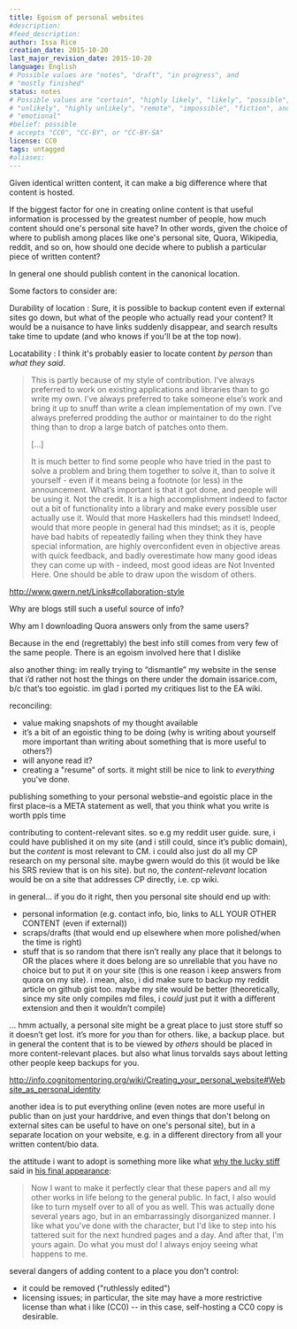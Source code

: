 ```yaml
---
title: Egoism of personal websites
#description: 
#feed_description: 
author: Issa Rice
creation_date: 2015-10-20
last_major_revision_date: 2015-10-20
language: English
# Possible values are "notes", "draft", "in progress", and
# "mostly finished"
status: notes
# Possible values are "certain", "highly likely", "likely", "possible",
# "unlikely", "highly unlikely", "remote", "impossible", "fiction", and
# "emotional"
#belief: possible
# accepts "CC0", "CC-BY", or "CC-BY-SA"
license: CC0
tags: untagged
#aliases: 
---
```


Given identical written content, it can make a big difference where that content is hosted.

If the biggest factor for one in creating online content is that useful information is processed by the greatest number of people, how much content should one's personal site have?
In other words, given the choice of where to publish among places like one's personal site, Quora, Wikipedia, reddit, and so on, how should one decide where to publish a particular piece of written content? 

In general one should publish content in the canonical location.

Some factors to consider are:

Durability of location
:   Sure, it is possible to backup content even if external sites go down, but what of the people who actually read your content?
It would be a nuisance to have links suddenly disappear, and search results take time to update (and who knows if you'll be at the top now). 

Locatability
:   I think it's probably easier to locate content *by person* than *what they said*.

> This is partly because of my style of contribution. I’ve always
> preferred to work on existing applications and libraries than to go
> write my own. I’ve always preferred to take someone else’s work and
> bring it up to snuff than write a clean implementation of my own. I’ve
> always preferred prodding the author or maintainer to do the right
> thing than to drop a large batch of patches onto them.
>
> [...]
> 
> It is much better to find some people who have tried in the past to
> solve a problem and bring them together to solve it, than to solve it
> yourself - even if it means being a footnote (or less) in the
> announcement. What’s important is that it got done, and people will be
> using it. Not the credit. It is a high accomplishment indeed to factor
> out a bit of functionality into a library and make every possible user
> actually use it. Would that more Haskellers had this mindset! Indeed,
> would that more people in general had this mindset; as it is, people
> have bad habits of repeatedly failing when they think they have
> special information, are highly overconfident even in objective areas
> with quick feedback, and badly overestimate how many good ideas they
> can come up with - indeed, most good ideas are Not Invented Here. One
> should be able to draw upon the wisdom of others.

<http://www.gwern.net/Links#collaboration-style>

Why are blogs still such a useful source of info?

Why am I downloading Quora answers only from the same users?

Because in the end (regrettably) the best info still comes from very few of the same people. There is an egoism involved here that I dislike

also another thing: im really trying to “dismantle” my website in the sense that i’d rather not host the things on there under the domain issarice.com, b/c that’s too egoistic. im glad i ported my critiques list to the EA wiki.

reconciling:

- value making snapshots of my thought available
- it’s a bit of an egoistic thing to be doing (why is writing about yourself more important than writing about something that is more useful to others?)
- will anyone read it?
- creating a "resume" of sorts. it might still be nice to link to *everything* you've done.

 publishing something to your personal webstie–and egoistic place in the first place–is a META statement as well, that you think what you write is worth ppls time


contributing to content-relevant sites. so e.g my reddit user guide.
sure, i could have published it on my site (and i still could, since
it’s public domain), but the *content* is most relevant to CM. i could
also just do all my CP research on my personal site. maybe gwern would do this (it would be like his SRS review that is on his site). but no, the
*content-relevant* location would be on a site that addresses CP
directly, i.e. cp wiki.

in general… if you do it right, then you personal site should end up with:

-   personal information (e.g. contact info,
    bio, links to ALL YOUR OTHER CONTENT (even if external))
-   scraps/drafts (that would end up elsewhere when more polished/when
    the time is right)
-   stuff that is so random that there isn’t really any place that it
    belongs to OR the places where it does belong are so unreliable that
    you have no choice but to put it on your site (this is one reason i
    keep answers from quora on my site). i mean, also, i did make sure to
    backup my reddit article on github gist too. maybe my site would be
    better (theoretically, since my site only compiles md files, i
    *could* just put it with a different extension and then it
    wouldn’t compile)

… hmm actually, a personal site might be a
great place to just store stuff so it doesn’t get lost. it’s more for
*you* than for others. like, a backup place. but in general the
content that is to be viewed by *others* should be placed in more
content-relevant places. but also what linus torvalds says about letting other people keep backups for you.

<http://info.cognitomentoring.org/wiki/Creating_your_personal_website#Website_as_personal_identity>

another idea is to put everything online (even notes are more useful in public than on just your harddrive, and even things that don't belong on external sites can be useful to have on one's personal site), but in a separate location on your website, e.g. in a different directory from all your written content/bio data.

the attitude i want to adopt is something more like what [why the lucky stiff](https://en.wikipedia.org/wiki/Why_the_lucky_stiff) said in [his final appearance](https://archive.org/stream/136875051WhySCompletePrinterSpoolAsOneBook/136875051--why-s-complete-printer-spool-as-one-book_djvu.txt):

> Now I want to make it perfectly clear that these papers and all my
> other works in life belong to the general public. In fact, I also
> would like to turn myself over to all of you as well. This was
> actually done several years ago, but in an embarrassingly disorganized
> manner. I like what you've done with the character, but I'd like to
> step into his tattered suit for the next hundred pages and a day. And
> after that, I'm yours again. Do what you must do! I always enjoy
> seeing what happens to me.

several dangers of adding content to a place you don't control:

- it could be removed ("ruthlessly edited")
- licensing issues; in particular, the site may have a more restrictive license than what i like (CC0) -- in this case, self-hosting a CC0 copy is desirable.
